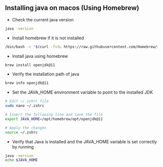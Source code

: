 ## Installing java on macos (Using Homebrew)

- Check the current java version 
```bash
java -version
```
- Install homebrew if it is not installed
```bash
/bin/bash -c "$(curl -fsSL https://raw.githubusercontent.com/Homebrew/install/HEAD/install.sh)"
```
- Install java using homebrew
```bash
brew install openjdk@11
```
- Verify the installation path of java
```bash
brew info openjdk@11
```
- Set the JAVA_HOME environment variable to point to the installed JDK
```bash
# Edit ~/.zshrc file
sudo nano ~/.zshrc

# Insert the following line and save the file
export JAVA_HOME=/opt/homebrew/opt/openjdk@11

# Apply the changes
source ~/.zshrc
```
- Verify that Java is installed and the JAVA_HOME variable is set correctly by running
```bash
java -version
echo $JAVA_HOME
```


